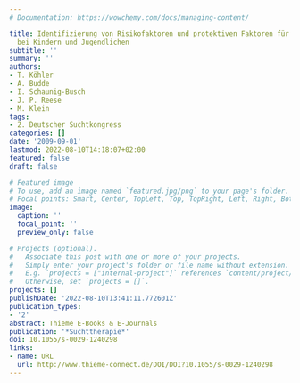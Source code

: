```yaml
---
# Documentation: https://wowchemy.com/docs/managing-content/

title: Identifizierung von Risikofaktoren und protektiven Faktoren für den Alkoholkonsum
  bei Kindern und Jugendlichen
subtitle: ''
summary: ''
authors:
- T. Köhler
- A. Budde
- I. Schaunig-Busch
- J. P. Reese
- M. Klein
tags:
- 2. Deutscher Suchtkongress
categories: []
date: '2009-09-01'
lastmod: 2022-08-10T14:18:07+02:00
featured: false
draft: false

# Featured image
# To use, add an image named `featured.jpg/png` to your page's folder.
# Focal points: Smart, Center, TopLeft, Top, TopRight, Left, Right, BottomLeft, Bottom, BottomRight.
image:
  caption: ''
  focal_point: ''
  preview_only: false

# Projects (optional).
#   Associate this post with one or more of your projects.
#   Simply enter your project's folder or file name without extension.
#   E.g. `projects = ["internal-project"]` references `content/project/deep-learning/index.md`.
#   Otherwise, set `projects = []`.
projects: []
publishDate: '2022-08-10T13:41:11.772601Z'
publication_types:
- '2'
abstract: Thieme E-Books & E-Journals
publication: '*Suchttherapie*'
doi: 10.1055/s-0029-1240298
links:
- name: URL
  url: http://www.thieme-connect.de/DOI/DOI?10.1055/s-0029-1240298
---
```

